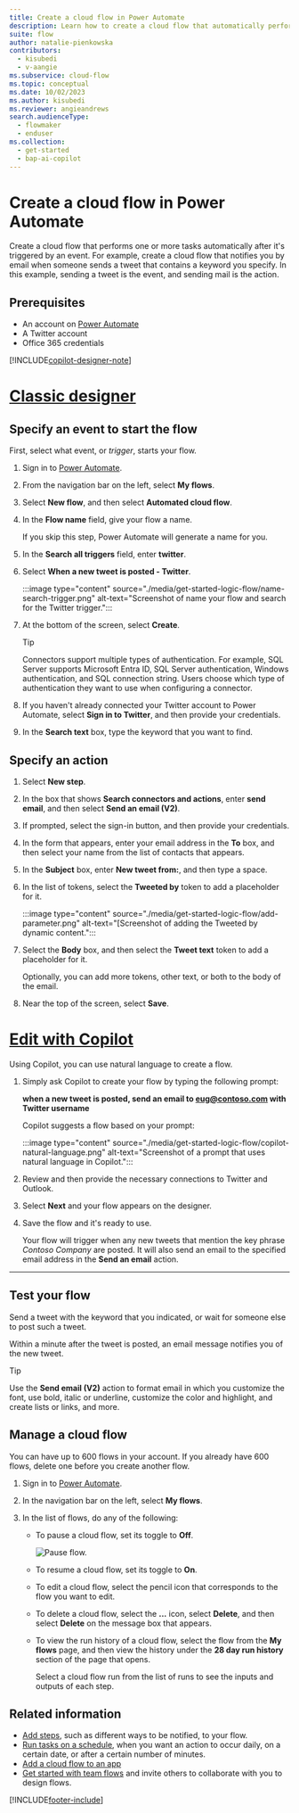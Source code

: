 ```yaml
---
title: Create a cloud flow in Power Automate
description: Learn how to create a cloud flow that automatically performs one or more actions, such as sending email, when events like someone adding a row to a SharePoint list occur.
suite: flow
author: natalie-pienkowska
contributors:
  - kisubedi
  - v-aangie
ms.subservice: cloud-flow
ms.topic: conceptual
ms.date: 10/02/2023
ms.author: kisubedi
ms.reviewer: angieandrews
search.audienceType: 
  - flowmaker
  - enduser
ms.collection:
  - get-started
  - bap-ai-copilot
---
```


# Create a cloud flow in Power Automate

Create a cloud flow that performs one or more tasks automatically after it's triggered by an event. For example, create a cloud flow that notifies you by email when someone sends a tweet that contains a keyword you specify. In this example, sending a tweet is the event, and sending mail is the action.

## Prerequisites

- An account on [Power Automate](https://make.powerautomate.com)
- A Twitter account
- Office 365 credentials

[!INCLUDE[copilot-designer-note](./includes/copilot-designer-note.md)]

# [Classic designer](#tab/classic-designer)

## Specify an event to start the flow

First, select what event, or *trigger*, starts your flow.

1. Sign in to [Power Automate](https://make.powerautomate.com).

1. From the navigation bar on the left, select **My flows**.

1. Select **New flow**, and then select **Automated cloud flow**.

1. In the **Flow name** field, give your flow a name.

    If you skip this step, Power Automate will generate a name for you.

1. In the **Search all triggers** field, enter **twitter**.

1. Select **When a new tweet is posted - Twitter**.

    :::image type="content" source="./media/get-started-logic-flow/name-search-trigger.png" alt-text="Screenshot of name your flow and search for the Twitter trigger.":::

1. At the bottom of the screen, select **Create**.

   > [!TIP]
   > Connectors support multiple types of authentication. For example, SQL Server supports Microsoft Entra ID, SQL Server authentication, Windows authentication, and SQL connection string. Users choose which type of authentication they want to use when configuring a connector.

1. If you haven't already connected your Twitter account to Power Automate, select **Sign in to Twitter**, and then provide your credentials.
1. In the **Search text** box, type the keyword that you want to find.

## Specify an action

1. Select **New step**.

1. In the box that shows **Search connectors and actions**, enter **send email**, and then select **Send an email (V2)**.

1. If prompted, select the sign-in button, and then provide your credentials.
1. In the form that appears, enter your email address in the **To** box, and then select your name from the list of contacts that appears.
1. In the **Subject** box, enter **New tweet from:**, and then type a space.
1. In the list of tokens, select the **Tweeted by** token to add a placeholder for it.

    :::image type="content" source="./media/get-started-logic-flow/add-parameter.png" alt-text="[Screenshot of adding the Tweeted by dynamic content.":::

1. Select the **Body** box, and then select the **Tweet text** token to add a placeholder for it.

   Optionally, you can add more tokens, other text, or both to the body of the email.
1. Near the top of the screen, select **Save**.

# [Edit with Copilot](#tab/edit-with-copilot)

Using Copilot, you can use natural language to create a flow.

1. Simply ask Copilot to create your flow by typing the following prompt:

    **when a new tweet is posted, send an email to eug@contoso.com with Twitter username**

    Copilot suggests a flow based on your prompt:

    :::image type="content" source="./media/get-started-logic-flow/copilot-natural-language.png" alt-text="Screenshot of a prompt that uses natural language in Copilot.":::

1. Review and then provide the necessary connections to Twitter and Outlook.
1. Select **Next** and your flow appears on the designer.
1. Save the flow and it's ready to use.

    Your flow will trigger when any new tweets that mention the key phrase *Contoso Company* are posted. It will also send an email to the specified email address in the **Send an email** action.

---

## Test your flow

Send a tweet with the keyword that you indicated, or wait for someone else to post such a tweet.

Within a minute after the tweet is posted, an email message notifies you of the new tweet.

> [!TIP]
> Use the **Send email (V2)** action to format email in which you customize the font, use bold, italic or underline, customize the color and highlight, and create lists or links, and more.

## Manage a cloud flow

You can have up to 600 flows in your account. If you already have 600 flows, delete one before you create another flow.

1. Sign in to [Power Automate](https://make.powerautomate.com).

1. In the navigation bar on the left, select **My flows**.

1. In the list of flows, do any of the following:

   * To pause a cloud flow, set its toggle to **Off**.

       ![Pause flow.](./media/get-started-logic-flow/pause-flow.png)
   * To resume a cloud flow, set its toggle to **On**.

   * To edit a cloud flow, select the pencil icon that corresponds to the flow you want to edit.

   * To delete a cloud flow, select the **...** icon, select **Delete**, and then select **Delete** on the message box that appears.

   * To view the run history of a cloud flow, select the flow from the **My flows** page, and then view the history under the **28 day run history** section of the page that opens.

     Select a cloud flow run from the list of runs to see the inputs and outputs of each step.

## Related information

- [Add steps](multi-step-logic-flow.md), such as different ways to be notified, to your flow.
- [Run tasks on a schedule](run-scheduled-tasks.md), when you want an action to occur daily, on a certain date, or after a certain number of minutes.
- [Add a cloud flow to an app](/power-apps/maker/canvas-apps/using-logic-flows)
- [Get started with team flows](create-team-flows.md) and invite others to collaborate with you to design flows.


[!INCLUDE[footer-include](includes/footer-banner.md)]